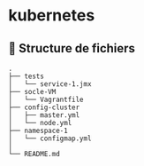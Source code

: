 # kubernetes

## 📂 Structure de fichiers

```none
.
├── tests
│   └── service-1.jmx
├── socle-VM
│   └── Vagrantfile
├── config-cluster
│   ├── master.yml
│   └── node.yml
├── namespace-1
│   └── configmap.yml
│
└── README.md